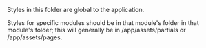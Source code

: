 Styles in this folder are global to the application.

Styles for specific modules should be in that module's folder in that module's
folder; this will generally be in /app/assets/partials or /app/assets/pages.
